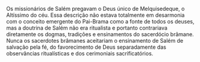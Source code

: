 ﻿Os missionários de Salém pregavam o Deus único de Melquisedeque, o Altíssimo do céu. Essa descrição não estava totalmente em desarmonia com o conceito emergente do Pai-Brama como a fonte de todos os deuses, mas a doutrina de Salém não era ritualista e portanto contrariava diretamente os dogmas, tradições e ensinamentos do sacerdócio brâmane. Nunca os sacerdotes brâmanes aceitariam o ensinamento de Salém de salvação pela fé, do favorecimento de Deus separadamente das observâncias ritualísticas e dos cerimoniais sacrificatórios.